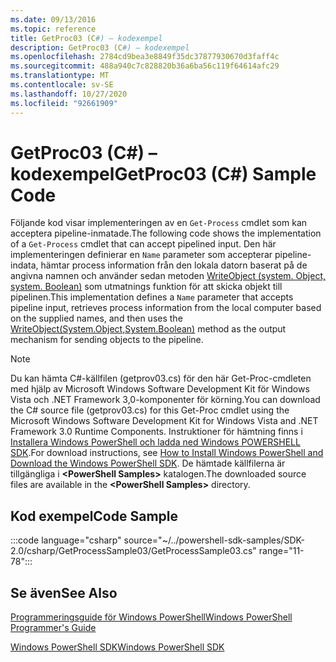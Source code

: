 ```yaml
---
ms.date: 09/13/2016
ms.topic: reference
title: GetProc03 (C#) – kodexempel
description: GetProc03 (C#) – kodexempel
ms.openlocfilehash: 2784cd9bea3e8849f35dc37877930670d3faff4c
ms.sourcegitcommit: 488a940c7c828820b36a6ba56c119f64614afc29
ms.translationtype: MT
ms.contentlocale: sv-SE
ms.lasthandoff: 10/27/2020
ms.locfileid: "92661909"
---
```

# <a name="getproc03-c-sample-code"></a><span data-ttu-id="35417-103">GetProc03 (C#) – kodexempel</span><span class="sxs-lookup"><span data-stu-id="35417-103">GetProc03 (C#) Sample Code</span></span>

<span data-ttu-id="35417-104">Följande kod visar implementeringen av en `Get-Process` cmdlet som kan acceptera pipeline-inmatade.</span><span class="sxs-lookup"><span data-stu-id="35417-104">The following code shows the implementation of a `Get-Process` cmdlet that can accept pipelined input.</span></span> <span data-ttu-id="35417-105">Den här implementeringen definierar en `Name` parameter som accepterar pipeline-indata, hämtar process information från den lokala datorn baserat på de angivna namnen och använder sedan metoden [WriteObject (system. Object, system. Boolean)](/dotnet/api/system.management.automation.cmdlet.writeobject?view=pscore-6.2.0#System_Management_Automation_Cmdlet_WriteObject_System_Object_System_Boolean_) som utmatnings funktion för att skicka objekt till pipelinen.</span><span class="sxs-lookup"><span data-stu-id="35417-105">This implementation defines a `Name` parameter that accepts pipeline input, retrieves process information from the local computer based on the supplied names, and then uses the [WriteObject(System.Object,System.Boolean)](/dotnet/api/system.management.automation.cmdlet.writeobject?view=pscore-6.2.0#System_Management_Automation_Cmdlet_WriteObject_System_Object_System_Boolean_) method as the output mechanism for sending objects to the pipeline.</span></span>

> [!NOTE]
> <span data-ttu-id="35417-106">Du kan hämta C#-källfilen (getprov03.cs) för den här Get-Proc-cmdleten med hjälp av Microsoft Windows Software Development Kit för Windows Vista och .NET Framework 3,0-komponenter för körning.</span><span class="sxs-lookup"><span data-stu-id="35417-106">You can download the C# source file (getprov03.cs) for this Get-Proc cmdlet using the Microsoft Windows Software Development Kit for Windows Vista and .NET Framework 3.0 Runtime Components.</span></span> <span data-ttu-id="35417-107">Instruktioner för hämtning finns i [Installera Windows PowerShell och ladda ned Windows POWERSHELL SDK](/powershell/scripting/developer/installing-the-windows-powershell-sdk).</span><span class="sxs-lookup"><span data-stu-id="35417-107">For download instructions, see [How to Install Windows PowerShell and Download the Windows PowerShell SDK](/powershell/scripting/developer/installing-the-windows-powershell-sdk).</span></span>
> <span data-ttu-id="35417-108">De hämtade källfilerna är tillgängliga i **\<PowerShell Samples>** katalogen.</span><span class="sxs-lookup"><span data-stu-id="35417-108">The downloaded source files are available in the **\<PowerShell Samples>** directory.</span></span>

## <a name="code-sample"></a><span data-ttu-id="35417-109">Kod exempel</span><span class="sxs-lookup"><span data-stu-id="35417-109">Code Sample</span></span>

:::code language="csharp" source="~/../powershell-sdk-samples/SDK-2.0/csharp/GetProcessSample03/GetProcessSample03.cs" range="11-78":::

## <a name="see-also"></a><span data-ttu-id="35417-110">Se även</span><span class="sxs-lookup"><span data-stu-id="35417-110">See Also</span></span>

[<span data-ttu-id="35417-111">Programmeringsguide för Windows PowerShell</span><span class="sxs-lookup"><span data-stu-id="35417-111">Windows PowerShell Programmer's Guide</span></span>](./windows-powershell-programmer-s-guide.md)

[<span data-ttu-id="35417-112">Windows PowerShell SDK</span><span class="sxs-lookup"><span data-stu-id="35417-112">Windows PowerShell SDK</span></span>](../windows-powershell-reference.md)
